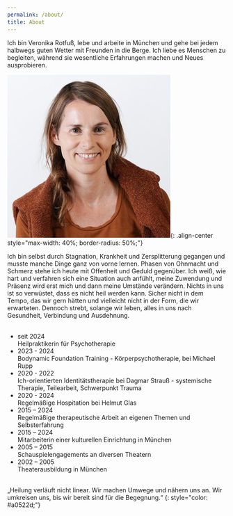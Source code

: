 ```yaml
---
permalink: /about/
title: About
---
```

Ich bin Veronika Rotfuß, lebe und arbeite in München und gehe bei jedem halbwegs guten Wetter mit Freunden in die Berge. Ich liebe es Menschen zu begleiten, während sie wesentliche Erfahrungen machen und Neues ausprobieren. 

![Veronika Rotfuß](/assets/images/About_Veronika_klein.jpg){: .align-center style="max-width: 40%; border-radius: 50%;"}

Ich bin selbst durch Stagnation, Krankheit und Zersplitterung gegangen und musste manche Dinge ganz von vorne lernen. Phasen von Ohnmacht und Schmerz stehe ich heute mit Offenheit und Geduld gegenüber. Ich weiß, wie hart und verfahren sich eine Situation auch anfühlt, meine Zuwendung und Präsenz wird erst mich und dann meine Umstände verändern. Nichts in uns ist so verwüstet, dass es nicht heil werden kann. Sicher nicht in dem Tempo, das wir gern hätten und vielleicht nicht in der Form, die wir erwarteten. Dennoch strebt, solange wir leben, alles in uns nach Gesundheit, Verbindung und Ausdehnung.\
<br>

* seit 2024\
  Heilpraktikerin für Psychotherapie
* 2023 - 2024\
  Bodynamic Foundation Training - Körperpsychotherapie, bei Michael Rupp
* 2020 - 2022\
  Ich-orientierten Identitätstherapie bei Dagmar Strauß - systemische Therapie, Teilearbeit, Schwerpunkt Trauma 
* 2020 - 2024 \
  Regelmäßige Hospitation bei Helmut Glas 
* 2015 –  2024\
  Regelmäßige therapeutische Arbeit an eigenen Themen und Selbsterfahrung 
* 2015 – 2024\
  Mitarbeiterin einer kulturellen Einrichtung in München
* 2005 – 2015\
  Schauspielengagements an diversen Theatern
* 2002 – 2005\
  Theaterausbildung in München

<br>
„Heilung verläuft nicht linear. Wir machen Umwege und nähern uns an. Wir umkreisen uns, bis wir bereit sind für die Begegnung.“  
{: style="color: #a0522d;"}
